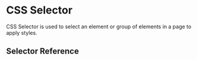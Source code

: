 # CSS Selector 
CSS Selector is used to select an element or group of elements in a page to apply styles.

## Selector Reference




